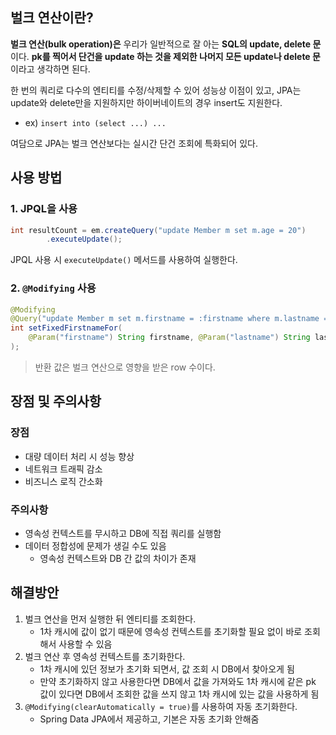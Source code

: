 ## 벌크 연산이란?

**벌크 연산(bulk operation)은** 우리가 일반적으로 잘 아는 **SQL의 update, delete 문**이다. **pk를 찍어서 단건을 update 하는 것을 제외한 나머지 모든 update나 delete 문**이라고 생각하면 된다.

한 번의 쿼리로 다수의 엔티티를 수정/삭제할 수 있어 성능상 이점이 있고, JPA는 update와 delete만을 지원하지만 하이버네이트의 경우 insert도 지원한다.
- ex) `insert into (select ...) ...`

여담으로 JPA는 벌크 연산보다는 실시간 단건 조회에 특화되어 있다.


## 사용 방법

### 1. JPQL을 사용

```java
int resultCount = em.createQuery("update Member m set m.age = 20")
		.executeUpdate();
```

JPQL 사용 시 `executeUpdate()` 메서드를 사용하여 실행한다. 

### 2. `@Modifying` 사용

```java
@Modifying
@Query("update Member m set m.firstname = :firstname where m.lastname = :lastname")
int setFixedFirstnameFor(
	@Param("firstname") String firstname, @Param("lastname") String lastname
);
```

> 반환 값은 벌크 연산으로 영향을 받은 row 수이다.


## 장점 및 주의사항

### 장점

- 대량 데이터 처리 시 성능 향상
- 네트워크 트래픽 감소
- 비즈니스 로직 간소화

### 주의사항

- 영속성 컨텍스트를 무시하고 DB에 직접 쿼리를 실행함
- 데이터 정합성에 문제가 생길 수도 있음
	- 영속성 컨텍스트와 DB 간 값의 차이가 존재


## 해결방안

1. 벌크 연산을 먼저 실행한 뒤 엔티티를 조회한다.
	- 1차 캐시에 값이 없기 때문에 영속성 컨텍스트를 초기화할 필요 없이 바로 조회해서 사용할 수 있음
2. 벌크 연산 후 영속성 컨텍스트를 초기화한다.
	- 1차 캐시에 있던 정보가 초기화 되면서, 값 조회 시 DB에서 찾아오게 됨
	- 만약 초기화하지 않고 사용한다면 DB에서 값을 가져와도 1차 캐시에 같은 pk 값이 있다면 DB에서 조회한 값을 쓰지 않고 1차 캐시에 있는 값을 사용하게 됨
3. `@Modifying(clearAutomatically = true)`를 사용하여 자동 초기화한다.
	- Spring Data JPA에서 제공하고, 기본은 자동 초기화 안해줌